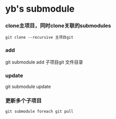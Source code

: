 yb's submodule
==============
### clone主项目，同时clone关联的submodules
```
git clone --recursive 主项目git
```

### add
git submodule add 子项目git 文件目录

### update
git submodule update


### 更新多个子项目
```
git submodule foreach git pull
```
